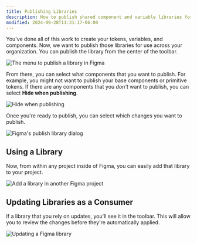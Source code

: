 ```yaml
---
title: Publishing Libraries
description: How to publish shared component and variable libraries for use across your organization.
modified: 2024-09-28T11:31:17-06:00
---
```


You've done all of this work to create your tokens, variables, and components. Now, we want to publish those libraries for use across your organization. You can publish the library from the center of the toolbar.

![The menu to publish a library in Figma](assets/figma-publish-library.png)

From there, you can select what components that you want to publish. For example, you might not want to publish your base components or primitive tokens. If there are any components that you _don't_ want to publish, you can select **Hide when publishing**.

![Hide when publishing](assets/figma-hide-from-publishing.png)

Once you're ready to publish, you can select which changes you want to publish.

![Figma's publish library dialog](assets/figma-publish-library-dialog.png)

## Using a Library

Now, from within any project inside of Figma, you can easily add that library to your project.

![Add a library in another Figma project](assets/figma-add-a-library.png)

## Updating Libraries as a Consumer

If a library that you rely on updates, you'll see it in the toolbar. This will allow you to review the changes before they're automatically applied.

![Updating a Figma library](assets/figma-update-library-as-a-consumer.png)

